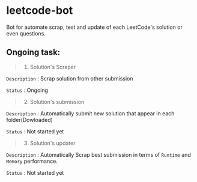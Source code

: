 # leetcode-bot
Bot for automate scrap, test and update of each LeetCode's solution or even questions.


## Ongoing task:

> 1. Solution's Scraper 

`Description` : Scrap solution from other submission

`Status` : Ongoing

> 2. Solution's submission

`Description` : Automatically submit new solution that appear in each folder(Dowloaded)

`Status` : Not started yet

> 3. Solution's updater

`Description` : Automatically Scrap best submission in terms of `Runtime` and `Memory` performance. 

`Status` : Not started yet